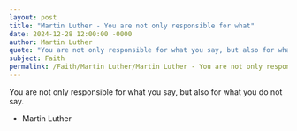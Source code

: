 ```yaml
---
layout: post
title: "Martin Luther - You are not only responsible for what"
date: 2024-12-28 12:00:00 -0000
author: Martin Luther
quote: "You are not only responsible for what you say, but also for what you do not say."
subject: Faith
permalink: /Faith/Martin Luther/Martin Luther - You are not only responsible for what
---
```


You are not only responsible for what you say, but also for what you do not say.

- Martin Luther
